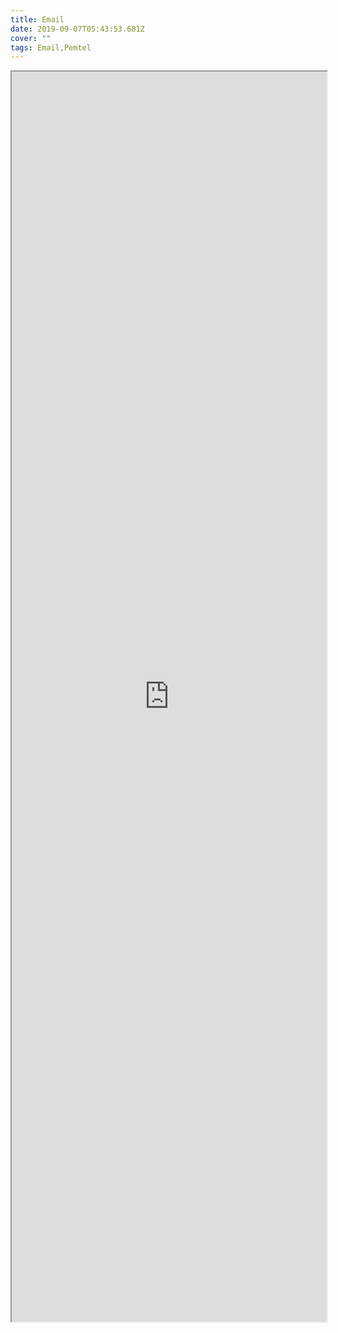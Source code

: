 ```yaml
---
title: Email
date: 2019-09-07T05:43:53.681Z
cover: ""
tags: Email,Pemtel
---
```

<iframe src="https://docs.google.com/document/d/e/2PACX-1vRh-1-L2TyavGqu6hWigaj3u9Z-wrZr66VmyBe2FQcpBcchXnXTK3H5W71zHoULm2HudlystLGdT0A_/pub?embedded=true" width="100%" height="2000rem"></iframe>